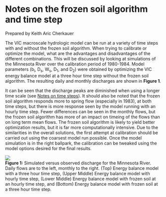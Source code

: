# Notes on the frozen soil algorithm and time step

Prepared by Keith Aric Cherkauer

The VIC macroscale hydrologic model can be run at a variety of time steps with and without the frozen soil algorithm. When trying to calibrate or optimize the model, what are the advantages and disadvantages of the different combinations. This will be discussed by looking at simulations of the Minnesota River over the calibration period of 1980-1984\. Model parameters (b<sub>i</sub>, D<sub>s</sub>, W<sub>s</sub>, D<sub>1</sub>, and D<sub>2</sub>) were obtained by optimizing the VIC energy balance model at a three hour time step without the frozen soil algorithm. The resulting daily and monthly discharges are shown in **Figure 1**.

It can be seen that the discharge peaks are diminished when using a longer time scale (see [Notes on time steps](Timestep.md)). It should also be noted that the frozen soil algorithm responds more to spring flow (especially in 1983), at both time steps, but there is more response seen by the model running with an hourly time step. Fewer differences can be seen in the monthly flows, but the frozen soil algorithm has more of an impact on timeing of the flows than on long term mean flows. The frozen soil algorithm is likely to yield better optimization results, but it is far more computationally intensive. Due to the similarities in the overall solutions, the first attempt at calibration should be carried out using the coarsest model run possible. Once the model simulation is in the right ballpark, the calibration can be tweaked using the model options desired for the final results.

![](FS_EWB_compare.gif)  
**Figure 1:** Simulated versus observed discharge for the Minnesota River. Daily flows are to the left, monthly to the right. (Top) Energy balance model with a three hour time step, (Upper Middle) Energy balance model with hourly time step, (Lower Middle) Energy balance model with frozen soil at an hourly time step, and (Bottom) Energy balance model with frozen soil at a three hour time step.
